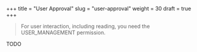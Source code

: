 +++
title = "User Approval"
slug = "user-approval"
weight = 30
draft = true
+++


> For user interaction, including reading, you need the USER_MANAGEMENT permission.

TODO
